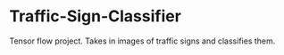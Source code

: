 # Traffic-Sign-Classifier
Tensor flow project. Takes in images of traffic signs and classifies them. 
